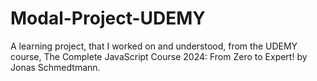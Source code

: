 # Modal-Project-UDEMY
A learning project, that I worked on and understood, from the UDEMY course, The Complete JavaScript Course 2024: From Zero to Expert! by Jonas Schmedtmann.
